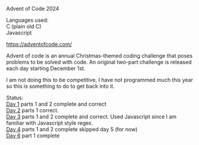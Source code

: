 Advent of Code 2024

Languages used:<br> 
C (plain old C)<br>
Javascript<br>

https://adventofcode.com/


Advent of code is an annual Christmas-themed coding challenge that poses problems to be solved with code. An original two-part challenge is released each day starting December 1st.

I am not doing this to be competitive, I have not programmed much this year so this is something to do to get back into it. 

Status: <br>
<a href="https://adventofcode.com/2024/day/1">Day 1</a> parts 1 and 2 complete and correct<br>
<a href="https://adventofcode.com/2024/day/2">Day 2</a> parts 1 correct. <br>
<a href="https://adventofcode.com/2024/day/3">Day 3</a> parts 1 and 2 complete and correct. Used Javascript since I am familiar with Javascript style regex.<br>
<a href="https://adventofcode.com/2024/day/4">Day 4</a> parts 1 and 2 complete
skipped day 5 (for now)<br>
<a href="https://adventofcode.com/2024/day/6">Day 6</a> part 1 complete